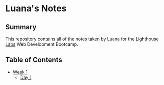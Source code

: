 # Luana's Notes

## Summary 

This repository contains all of the notes taken by [Luana](https://github.com/luaduarte04) for the [Lighthouse Labs](https://www.lighthouselabs.ca/) Web Development Bootcamp.

## Table of Contents 

* [Week 1](/Week_1)
  * [Day 1](/Week_1/Day_1)